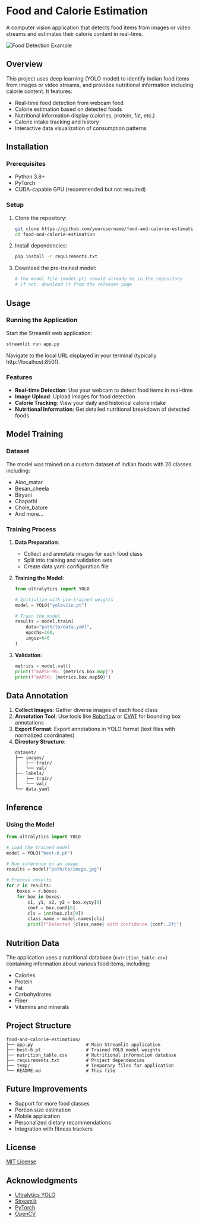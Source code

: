 # Food and Calorie Estimation

A computer vision application that detects food items from images or video streams and estimates their calorie content in real-time.

![Food Detection Example](https://via.placeholder.com/800x400?text=Food+Detection+Example)

## Overview

This project uses deep learning (YOLO model) to identify Indian food items from images or video streams, and provides nutritional information including calorie content. It features:

- Real-time food detection from webcam feed
- Calorie estimation based on detected foods
- Nutritional information display (calories, protein, fat, etc.)
- Calorie intake tracking and history
- Interactive data visualization of consumption patterns

## Installation

### Prerequisites

- Python 3.8+
- PyTorch
- CUDA-capable GPU (recommended but not required)

### Setup

1. Clone the repository:
   ```bash
   git clone https://github.com/yourusername/food-and-calorie-estimation.git
   cd food-and-calorie-estimation
   ```

2. Install dependencies:
   ```bash
   pip install -r requirements.txt
   ```

3. Download the pre-trained model:
   ```bash
   # The model file (model.pt) should already be in the repository
   # If not, download it from the releases page
   ```

## Usage

### Running the Application

Start the Streamlit web application:

```bash
streamlit run app.py
```

Navigate to the local URL displayed in your terminal (typically http://localhost:8501).

### Features

- **Real-time Detection**: Use your webcam to detect food items in real-time
- **Image Upload**: Upload images for food detection
- **Calorie Tracking**: View your daily and historical calorie intake
- **Nutritional Information**: Get detailed nutritional breakdown of detected foods

## Model Training

### Dataset

The model was trained on a custom dataset of Indian foods with 20 classes including:
- Aloo_matar
- Besan_cheela
- Biryani
- Chapathi
- Chole_bature
- And more...

### Training Process

1. **Data Preparation**:
   - Collect and annotate images for each food class
   - Split into training and validation sets
   - Create data.yaml configuration file

2. **Training the Model**:
   ```python
   from ultralytics import YOLO
   
   # Initialize with pre-trained weights
   model = YOLO("yolov11n.pt")  
   
   # Train the model
   results = model.train(
       data="path/to/data.yaml",
       epochs=100,
       imgsz=640
   )
   ```

3. **Validation**:
   ```python
   metrics = model.val()
   print(f"mAP50-95: {metrics.box.map}")
   print(f"mAP50: {metrics.box.map50}")
   ```

## Data Annotation

1. **Collect Images**: Gather diverse images of each food class
2. **Annotation Tool**: Use tools like [Roboflow](https://roboflow.com/) or [CVAT](https://cvat.org/) for bounding box annotations
3. **Export Format**: Export annotations in YOLO format (text files with normalized coordinates)
4. **Directory Structure**:
   ```
   dataset/
   ├── images/
   │   ├── train/
   │   └── val/
   ├── labels/
   │   ├── train/
   │   └── val/
   └── data.yaml
   ```

## Inference

### Using the Model

```python
from ultralytics import YOLO

# Load the trained model
model = YOLO("best-6.pt")

# Run inference on an image
results = model("path/to/image.jpg")

# Process results
for r in results:
    boxes = r.boxes
    for box in boxes:
        x1, y1, x2, y2 = box.xyxy[0]
        conf = box.conf[0]
        cls = int(box.cls[0])
        class_name = model.names[cls]
        print(f"Detected {class_name} with confidence {conf:.2f}")
```

## Nutrition Data

The application uses a nutritional database (`nutrition_table.csv`) containing information about various food items, including:
- Calories
- Protein
- Fat
- Carbohydrates
- Fiber
- Vitamins and minerals

## Project Structure

```
food-and-calorie-estimation/
├── app.py                    # Main Streamlit application
├── best-6.pt                 # Trained YOLO model weights
├── nutrition_table.csv       # Nutritional information database
├── requirements.txt          # Project dependencies
├── temp/                     # Temporary files for application
└── README.md                 # This file
```

## Future Improvements

- Support for more food classes
- Portion size estimation
- Mobile application
- Personalized dietary recommendations
- Integration with fitness trackers

## License

[MIT License](LICENSE)

## Acknowledgments

- [Ultralytics YOLO](https://github.com/ultralytics/ultralytics)
- [Streamlit](https://streamlit.io/)
- [PyTorch](https://pytorch.org/)
- [OpenCV](https://opencv.org/) 